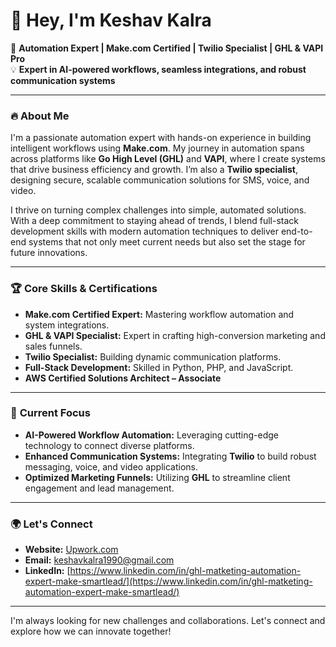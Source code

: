 # 👋 Hey, I'm **Keshav Kalra**

🚀 **Automation Expert | Make.com Certified | Twilio Specialist | GHL & VAPI Pro**  
💡 **Expert in AI-powered workflows, seamless integrations, and robust communication systems**

---

### 🔥 **About Me**

I'm a passionate automation expert with hands-on experience in building intelligent workflows using **Make.com**. My journey in automation spans across platforms like **Go High Level (GHL)** and **VAPI**, where I create systems that drive business efficiency and growth. I’m also a **Twilio specialist**, designing secure, scalable communication solutions for SMS, voice, and video.

I thrive on turning complex challenges into simple, automated solutions. With a deep commitment to staying ahead of trends, I blend full-stack development skills with modern automation techniques to deliver end-to-end systems that not only meet current needs but also set the stage for future innovations.

---

### 🏆 **Core Skills & Certifications**

- **Make.com Certified Expert:** Mastering workflow automation and system integrations.
- **GHL & VAPI Specialist:** Expert in crafting high-conversion marketing and sales funnels.
- **Twilio Specialist:** Building dynamic communication platforms.
- **Full-Stack Development:** Skilled in Python, PHP, and JavaScript.
- **AWS Certified Solutions Architect – Associate**

---

### 🚀 **Current Focus**

- **AI-Powered Workflow Automation:** Leveraging cutting-edge technology to connect diverse platforms.
- **Enhanced Communication Systems:** Integrating **Twilio** to build robust messaging, voice, and video applications.
- **Optimized Marketing Funnels:** Utilizing **GHL** to streamline client engagement and lead management.

---

### 🌍 **Let's Connect**

- **Website:** [Upwork.com](https://www.upwork.com/freelancers/marketingautoamtionexpert)
- **Email:** [keshavkalra1990@gmail.com](mailto:keshavkalra1990@gmail.com)
- **LinkedIn:** [https://www.linkedin.com/in/ghl-matketing-automation-expert-make-smartlead/](https://www.linkedin.com/in/ghl-matketing-automation-expert-make-smartlead/)

---

I'm always looking for new challenges and collaborations. Let's connect and explore how we can innovate together!
